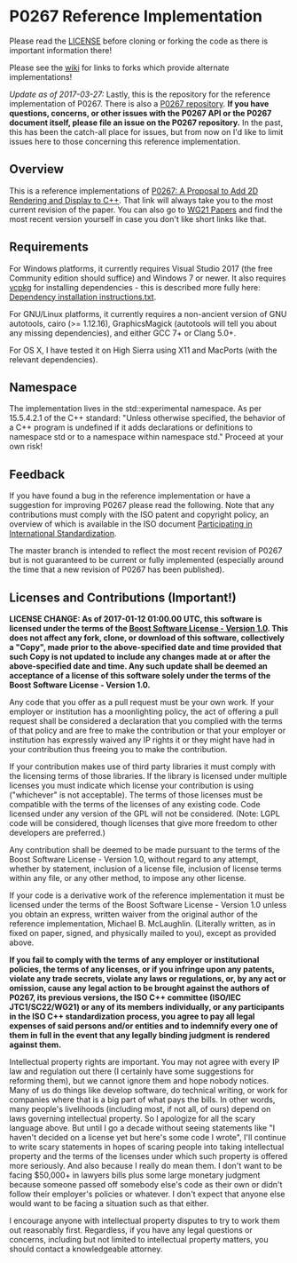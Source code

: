 P0267 Reference Implementation
=============

Please read the [LICENSE](https://github.com/mikebmcl/N3888_RefImpl/blob/master/LICENSE.md) before cloning or forking the code as there is important information there!

Please see the [wiki](https://github.com/mikebmcl/N3888_RefImpl/wiki) for links to forks which provide alternate implementations!

*Update as of 2017-03-27:* Lastly, this is the repository for the reference implementation of P0267. There is also a [P0267 repository](https://github.com/mikebmcl/io2dts). **If you have questions, concerns, or other issues with the P0267 API or the P0267 document itself, please file an issue on the P0267 repository.** In the past, this has been the catch-all place for issues, but from now on I'd like to limit issues here to those concerning this reference implementation.  

Overview
-------------

This is a reference implementations of [P0267: A Proposal to Add 2D Rendering and Display to C++](http://wg21.link/p0267). That link will always take you to the most current revision of the paper. You can also go to [WG21 Papers](http://www.open-std.org/jtc1/sc22/wg21/docs/papers/) and find the most recent version yourself in case you don't like short links like that.

Requirements
-------------

For Windows platforms, it currently requires Visual Studio 2017 (the free Community edition should suffice) and Windows 7 or newer. It also requires [vcpkg](https://github.com/Microsoft/vcpkg/) for installing dependencies - this is described more fully here: [Dependency installation instructions.txt](https://raw.githubusercontent.com/mikebmcl/P0267_RefImpl/D0267R7/P0267_RefImpl/P0267_RefImpl/win32/Dependency%20installation%20instructions.txt).

For GNU/Linux platforms, it currently requires a non-ancient version of GNU autotools, cairo (>= 1.12.16), GraphicsMagick (autotools will tell you about any missing dependencies), and either GCC 7+ or Clang 5.0+.

For OS X, I have tested it on High Sierra using X11 and MacPorts (with the relevant dependencies).

Namespace
-------------
The implementation lives in the std::experimental namespace. As per 15.5.4.2.1 of the C++ standard: "Unless otherwise specified, the behavior of a C++ program is undefined if it adds declarations or definitions to namespace std or to a namespace within namespace std." Proceed at your own risk!

Feedback
-------------
If you have found a bug in the reference implementation or have a suggestion for improving P0267 please read the following. Note that any contributions must comply with the ISO patent and copyright policy, an overview of which is available in the ISO document [Participating in International Standardization](http://www.iso.org/iso/joining_in_2012.pdf).

The master branch is intended to reflect the most recent revision of P0267 but is not guaranteed to be current or fully implemented (especially around the time that a new revision of P0267 has been published).

Licenses and Contributions (Important!)
-------------

**LICENSE CHANGE: As of 2017-01-12 01:00.00 UTC, this software is licensed under the terms of the [Boost Software License - Version 1.0](http://www.boost.org/LICENSE_1_0.txt). This does not affect any fork, clone, or download of this software, collectively a "Copy", made prior to the above-specified date and time provided that such Copy is not updated to include any changes made at or after the above-specified date and time. Any such update shall be deemed an acceptance of a license of this software solely under the terms of the Boost Software License - Version 1.0.**

Any code that you offer as a pull request must be your own work. If your employer or institution has a moonlighting policy, the act of offering a pull request shall be considered a declaration that you complied with the terms of that policy and are free to make the contribution or that your employer or institution has expressly waived any IP rights it or they might have had in your contribution thus freeing you to make the contribution.

If your contribution makes use of third party libraries it must comply with the licensing terms of those libraries. If the library is licensed under multiple licenses you must indicate which license your contribution is using ("whichever" is not acceptable). The terms of those licenses must be compatible with the terms of the licenses of any existing code. Code licensed under any version of the GPL will not be considered. (Note: LGPL code will be considered, though licenses that give more freedom to other developers are preferred.)

Any contribution shall be deemed to be made pursuant to the terms of the Boost Software License - Version 1.0, without regard to any attempt, whether by statement, inclusion of a license file, inclusion of license terms within any file, or any other method, to impose any other license.

If your code is a derivative work of the reference implementation it must be licensed under the terms of the Boost Software License - Version 1.0 unless you obtain an express, written waiver from the original author of the reference implementation, Michael B. McLaughlin. (Literally written, as in fixed on paper, signed, and physically mailed to you), except as provided above.

**If you fail to comply with the terms of any employer or institutional policies, the terms of any licenses, or if you infringe upon any patents, violate any trade secrets, violate any laws or regulations, or, by any act or omission, cause any legal action to be brought against the authors of P0267, its previous versions, the ISO C++ committee (ISO/IEC JTC1/SC22/WG21) or any of its members individually, or any participants in the ISO C++ standardization process, you agree to pay all legal expenses of said persons and/or entities and to indemnify every one of them in full in the event that any legally binding judgment is rendered against them.**

Intellectual property rights are important. You may not agree with every IP law and regulation out there (I certainly have some suggestions for reforming them), but we cannot ignore them and hope nobody notices. Many of us do things like develop software, do technical writing, or work for companies where that is a big part of what pays the bills. In other words, many people's livelihoods (including most, if not all, of ours) depend on laws governing intellectual property. So I apologize for all the scary language above. But until I go a decade without seeing statements like "I haven't decided on a license yet but here's some code I wrote", I'll continue to write scary statements in hopes of scaring people into taking intellectual property and the terms of the licenses under which such property is offered more seriously. And also because I really do mean them. I don't want to be facing $50,000+ in lawyers bills plus some large monetary judgment because someone passed off somebody else's code as their own or didn't follow their employer's policies or whatever. I don't expect that anyone else would want to be facing a situation such as that either.

I encourage anyone with intellectual property disputes to try to work them out reasonably first. Regardless, if you have any legal questions or concerns, including but not limited to intellectual property matters, you should contact a knowledgeable attorney.
